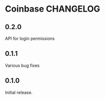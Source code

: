# Coinbase CHANGELOG

## 0.2.0

API for login permissions

## 0.1.1

Various bug fixes

## 0.1.0

Initial release.

